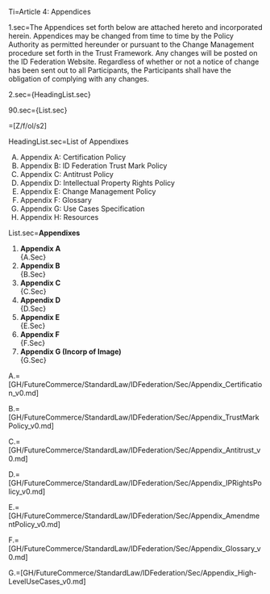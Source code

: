 Ti=Article 4: Appendices

1.sec=The Appendices set forth below are attached hereto and incorporated herein. Appendices may be changed from time to time by the Policy Authority as permitted hereunder or pursuant to the Change Management procedure set forth in the Trust Framework. Any changes will be posted on the ID Federation Website. Regardless of whether or not a notice of change has been sent out to all Participants, the Participants shall have the obligation of complying with any changes.

2.sec={HeadingList.sec}

90.sec={List.sec}

=[Z/f/ol/s2]

HeadingList.sec=List of Appendixes<ol type="A"><li>Appendix A: Certification Policy</b><li></b>Appendix B: ID Federation Trust Mark Policy</b><li></b>Appendix C: Antitrust Policy</b><li></b>Appendix D: Intellectual Property Rights Policy</b><li></b>Appendix E: Change Management Policy</b><li></b>Appendix F: Glossary</b><li></b>Appendix G: Use Cases Specification</b><li></b>Appendix H: Resources</b></ol>

List.sec=<b>Appendixes</b><ol><li><b>Appendix A</b><br>{A.Sec}<li><b>Appendix B</b><br>{B.Sec}<li><b>Appendix C</b><br>{C.Sec}<li><b>Appendix D</b><br>{D.Sec}<li><b>Appendix E</b><br>{E.Sec}<li><b>Appendix F</b><br>{F.Sec}<li><b>Appendix G (Incorp of Image)</b><br>{G.Sec}</ol>

A.=[GH/FutureCommerce/StandardLaw/IDFederation/Sec/Appendix_Certification_v0.md]

B.=[GH/FutureCommerce/StandardLaw/IDFederation/Sec/Appendix_TrustMarkPolicy_v0.md]

C.=[GH/FutureCommerce/StandardLaw/IDFederation/Sec/Appendix_Antitrust_v0.md]

D.=[GH/FutureCommerce/StandardLaw/IDFederation/Sec/Appendix_IPRightsPolicy_v0.md]

E.=[GH/FutureCommerce/StandardLaw/IDFederation/Sec/Appendix_AmendmentPolicy_v0.md]

F.=[GH/FutureCommerce/StandardLaw/IDFederation/Sec/Appendix_Glossary_v0.md]

G.=[GH/FutureCommerce/StandardLaw/IDFederation/Sec/Appendix_High-LevelUseCases_v0.md]
